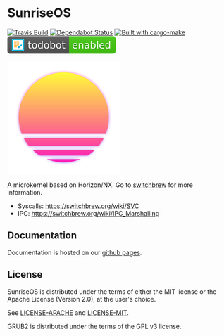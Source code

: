 # SunriseOS

[![Travis Build](https://img.shields.io/travis/sunriseos/SunriseOS.svg?logo=travis)](https://travis-ci.org/sunriseos/SunriseOS) [![Dependabot Status](https://api.dependabot.com/badges/status?host=github&repo=sunriseos/SunriseOS)](https://dependabot.com) [![Built with cargo-make](https://sagiegurari.github.io/cargo-make/assets/badges/cargo-make.svg)](https://sagiegurari.github.io/cargo-make) [![TodoBot enabled](.github/res/todobot_is_awesome.svg)](https://todo.jasonet.co/)

![synthwave sunrise](.github/res/sunrise_256.png)

A microkernel based on Horizon/NX. Go to [switchbrew](https://switchbrew.org/) for more information.

- Syscalls: https://switchbrew.org/wiki/SVC
- IPC: https://switchbrew.org/wiki/IPC_Marshalling

## Documentation

Documentation is hosted on our [github pages](https://sunriseos.github.io/SunriseOS/master/).

## License

SunriseOS is distributed under the terms of either the MIT license or the Apache
License (Version 2.0), at the user's choice.

See [LICENSE-APACHE](LICENSE-APACHE) and [LICENSE-MIT](LICENSE-MIT).

GRUB2 is distributed under the terms of the GPL v3 license.
